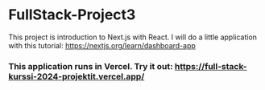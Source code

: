 # FullStack-Project3

This project is introduction to Next.js with React. I will do a little application with this tutorial: https://nextjs.org/learn/dashboard-app

### This application runs in Vercel. Try it out: https://full-stack-kurssi-2024-projektit.vercel.app/
